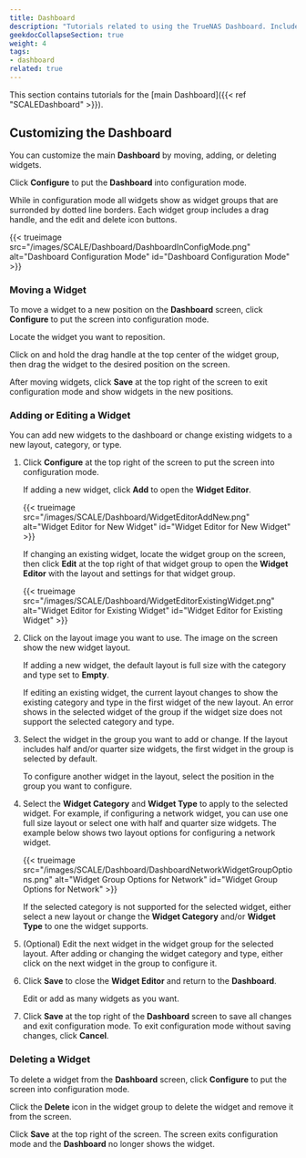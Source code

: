 ```yaml
---
title: Dashboard
description: "Tutorials related to using the TrueNAS Dashboard. Includes instructions on customizing the Dashboard widgets."
geekdocCollapseSection: true
weight: 4
tags:
- dashboard
related: true
---
```


This section contains tutorials for the [main Dashboard]({{< ref "SCALEDashboard" >}}).

## Customizing the Dashboard
You can customize the main **Dashboard** by moving, adding, or deleting widgets.

Click **Configure** to put the **Dashboard** into configuration mode.

While in configuration mode all widgets show as widget groups that are surronded by dotted line borders.
Each widget group includes a drag handle, and the edit and delete icon buttons.

{{< trueimage src="/images/SCALE/Dashboard/DashboardInConfigMode.png" alt="Dashboard Configuration Mode" id="Dashboard Configuration Mode" >}}

### Moving a Widget
To move a widget to a new position on the **Dashboard** screen, click **Configure** to put the screen into configuration mode.

Locate the widget you want to reposition.

Click on and hold the drag handle at the top center of the widget group, then drag the widget to the desired position on the screen.

After moving widgets, click **Save** at the top right of the screen to exit configuration mode and show widgets in the new positions.

### Adding or Editing a Widget
You can add new widgets to the dashboard or change existing widgets to a new layout, category, or type.

1. Click **Configure** at the top right of the screen to put the screen into configuration mode.
   
   If adding a new widget, click **Add** to open the **Widget Editor**.

   {{< trueimage src="/images/SCALE/Dashboard/WidgetEditorAddNew.png" alt="Widget Editor for New Widget" id="Widget Editor for New Widget" >}}

   If changing an existing widget, locate the widget group on the screen, then click **Edit** at the top right of that widget group to open the **Widget Editor** with the layout and settings for that widget group.

   {{< trueimage src="/images/SCALE/Dashboard/WidgetEditorExistingWidget.png" alt="Widget Editor for Existing Widget" id="Widget Editor for Existing Widget" >}}

2. Click on the layout image you want to use. The image on the screen show the new widget layout.
   
   If adding a new widget, the default layout is full size with the category and type set to **Empty**.

   If editing an existing widget, the current layout changes to show the existing category and type in the first widget of the new layout.
   An error shows in the selected widget of the group if the widget size does not support the selected category and type.

3. Select the widget in the group you want to add or change.
   If the layout includes half and/or quarter size widgets, the first widget in the group is selected by default.

   To configure another widget in the layout, select the position in the group you want to configure.

4. Select the **Widget Category** and **Widget Type** to apply to the selected widget.
   For example, if configuring a network widget, you can use one full size layout or select one with half and quarter size widgets.
   The example below shows two layout options for configuring a network widget.

   {{< trueimage src="/images/SCALE/Dashboard/DashboardNetworkWidgetGroupOptions.png" alt="Widget Group Options for Network" id="Widget Group Options for Network" >}}

   If the selected category is not supported for the selected widget, either select a new layout or change the **Widget Category** and/or **Widget Type** to one the widget supports.

5. (Optional) Edit the next widget in the widget group for the selected layout.
   After adding or changing the widget category and type, either click on the next widget in the group to configure it.
   
6. Click **Save** to close the **Widget Editor** and return to the **Dashboard**. 
   
   Edit or add as many widgets as you want.

7. Click **Save** at the top right of the **Dashboard** screen to save all changes and exit configuration mode.
   To exit configuration mode without saving changes, click **Cancel**.

### Deleting a Widget
To delete a widget from the **Dashboard** screen, click **Configure** to put the screen into configuration mode.

Click the **Delete** icon in the widget group to delete the widget and remove it from the screen.

Click **Save** at the top right of the screen. The screen exits configuration mode and the **Dashboard** no longer shows the widget.
